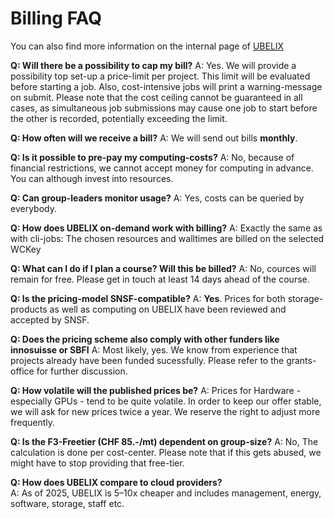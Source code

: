 # Billing FAQ

You can also find more information on the internal page of [UBELIX](https://intern.unibe.ch/dienstleistungen/informatik/dienstleistungen_der_informatikdienste/dienstleistungen___ressourcen/high_performance_computing___hpc___grid/index_ger.html#e1682633)

**Q: Will there be a possibility to cap my bill?**
A: Yes. We will provide a possibility top set-up a price-limit per project. This limit will be evaluated before starting a job. Also, cost-intensive jobs will print a warning-message on submit. Please note that the cost ceiling cannot be guaranteed in all cases, as simultaneous job submissions may cause one job to start before the other is recorded, potentially exceeding the limit.

**Q: How often will we receive a bill?**
A: We will send out bills **monthly**.

**Q: Is it possible to pre-pay my computing-costs?**
A: No, because of financial restrictions, we cannot accept money for computing in advance. You can although invest into resources.

**Q: Can group-leaders monitor usage?**
A: Yes, costs can be queried by everybody.

**Q: How does UBELIX on-demand work with billing?**
A: Exactly the same as with cli-jobs: The chosen resources and walltimes are billed on the selected WCKey

**Q: What can I do if I plan a course? Will this be billed?**
A: No, cources will remain for free. Please get in touch at least 14 days ahead of the course.

**Q: Is the pricing-model SNSF-compatible?**
A: **Yes**. Prices for both storage-products as well as computing on UBELIX have been reviewed and accepted by SNSF.

**Q: Does the pricing scheme also comply with other funders like innosuisse or SBFI**
A: Most likely, yes. We know from experience that projects already have been funded sucessfully. Please refer to the grants-office for further discussion.

**Q: How volatile will the published prices be?**
A: Prices for Hardware - especially GPUs - tend to be quite volatile. In order to keep our offer stable, we will ask for new prices twice a year. We reserve the right to adjust more frequently. 

**Q: Is the F3-Freetier (CHF 85.-/mt) dependent on group-size?**
A: No, The calculation is done per cost-center. Please note that if this gets abused, we might have to stop providing that free-tier.

**Q: How does UBELIX compare to cloud providers?**  
A: As of 2025, UBELIX is 5–10x cheaper and includes management, energy, software, storage, staff etc.